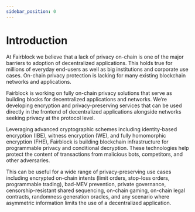 ```yaml
---
sidebar_position: 0
---
```


# Introduction

At Fairblock we believe that a lack of privacy on-chain is one of the major barriers to adoption of decentralized applications.
This holds true for millions of everyday end-users as well as big institutions and corporate use cases.
On-chain privacy protection is lacking for many existing blockchain networks and applications.

Fairblock is working on fully on-chain privacy solutions that serve as building blocks for decentralized applications and networks.
We’re developing encryption and privacy-preserving services that can be used directly in the frontend of decentralized applications alongside networks seeking privacy at the protocol level.

Leveraging advanced cryptographic schemes including identity-based encryption (IBE), witness encryption (WE), and fully homomorphic encryption (FHE), Fairblock is building blockchain infrastructure for programmable privacy and conditional decryption.
These technologies help protect the content of transactions from malicious bots, competitors, and other adversaries.

This can be useful for a wide range of privacy-preserving use cases including encrypted on-chain intents (limit orders, stop-loss orders, programmable trading), bad-MEV prevention, private governance, censorship-resistant shared sequencing, on-chain gaming, on-chain legal contracts, randomness generation oracles, and any scenario where asymmetric information limits the use of a decentralized application.
